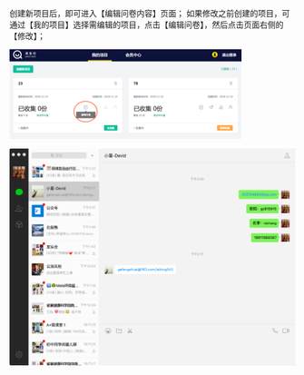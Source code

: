 创建新项目后，即可进入【编辑问卷内容】页面；
如果修改之前创建的项目，可通过【我的项目】选择需编辑的项目，点击【编辑问卷】，然后点击页面右侧的【修改】；

![](/assets/import.png)

![](/assets/23.png)

